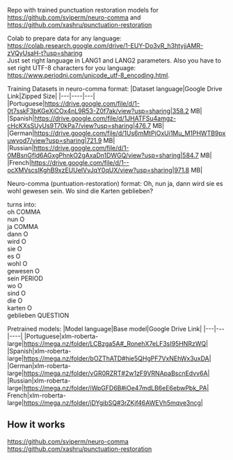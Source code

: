 Repo with trained punctuation restoration models for https://github.com/sviperm/neuro-comma and https://github.com/xashru/punctuation-restoration 

Colab to prepare data for any language:
https://colab.research.google.com/drive/1-EUY-Do3vR_h3htyjjAMR-zVQyUsaH-t?usp=sharing  
Just set right language in LANG1 and LANG2 parameters. Also you have to set right UTF-8 characters for you language: https://www.periodni.com/unicode_utf-8_encoding.html.

Training Datasets in neuro-comma format:
|Dataset language|Google Drive Link|Zipped Size|
|---|----|---|
|Portuguese|https://drive.google.com/file/d/1-0t7sskF3bKGeXiCOx4nL9R53-Z0f7ak/view?usp=sharing|358.2 MB|
|Spanish|https://drive.google.com/file/d/1JHATFSu4amgz-cHcKXsSUyUs9T70kPa7/view?usp=sharing|476.7 MB|
|German|https://drive.google.com/file/d/1Us6mMtPjOxUi1Mu_M1PHWTB9pxuwyod7/view?usp=sharing|721.9 MB|
|Russian|https://drive.google.com/file/d/1-0MBsnGfId6AGxgPhnkO2gAxaDn1DWGQ/view?usp=sharing|584.7 MB|
|French|https://drive.google.com/file/d/1--ocXMVscsIKghB9xzEUUeIVvJqY0qUX/view?usp=sharing|971.8 MB|
  
  
Neuro-comma (puntuation-restoration) format: Oh, nun ja, dann wird sie es wohl gewesen sein. Wo sind die Karten geblieben?  

turns into:  
oh	COMMA  
nun	O  
ja	COMMA  
dann	O  
wird	O  
sie	O  
es	O  
wohl	O  
gewesen	O  
sein	PERIOD  
wo	O  
sind	O  
die	O  
karten	O  
geblieben	QUESTION  

Pretrained models:
|Model language|Base model|Google Drive Link|
|---|---|----|
|Portuguese|xlm-roberta-large|https://mega.nz/folder/LCBzga5A#_RonehX7eLF3sI95HNRzWQ|
|Spanish|xlm-roberta-large|https://mega.nz/folder/bOZThATD#hie5QHgPF7VxNEhWx3uxDA|
|German|xlm-roberta-large|https://mega.nz/folder/vGR0RZRT#2w1zF9VRNApaBscnEdvv6A|
|Russian|xlm-roberta-large|https://mega.nz/folder/iWpGFD6B#iOe47mdLB6eE6ebwPbk_PA|
French|xlm-roberta-large|https://mega.nz/folder/jDYgibSQ#3rZKjf46AWEVh5mqve3ncg|

## How it works
https://github.com/sviperm/neuro-comma  
https://github.com/xashru/punctuation-restoration
